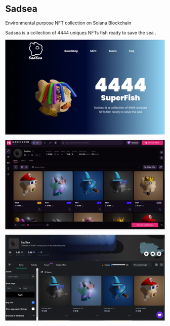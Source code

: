 # Sadsea
Environmental purpose NFT collection on Solana Blockchain

Sadsea is a collection of 4444 uniques NFTs fish ready to save the sea
.

![al-text](sadsea.PNG)

![alt-text](https://github.com/tbagskk/Sadsea/blob/c024503e1d1aa005f8d0695b23fa082c18405da0/magiceden.PNG)

![alt-text](https://github.com/tbagskk/Sadsea/blob/658a6042bbb6833769804e611bb240880f2e8b6a/solanart.PNG)

